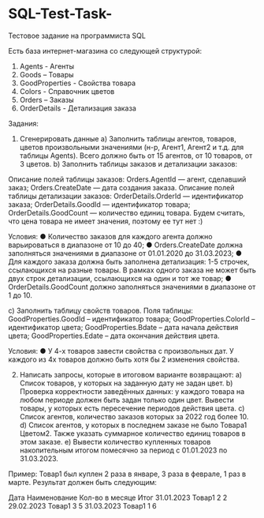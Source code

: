 # SQL-Test-Task-
Тестовое задание на программиста SQL


Есть база интернет-магазина со следующей структурой:
1)	Agents - Агенты
2)	Goods – Товары
3)	GoodProperties - Свойства товара
4)	Colors - Справочник цветов
5)	Orders – Заказы
6)	OrderDetails - Детализация заказа

Задания:
1.	Сгенерировать данные
a)	Заполнить таблицы агентов, товаров, цветов произвольными значениями (н-р, Агент1, Агент2 и т.д. для таблицы Agents). Всего должно быть  от 15 агентов, от 10 товаров, от 3 цветов.
b)	Заполнить таблицы заказов и детализации заказов:

Описание полей таблицы заказов:
  Orders.AgentId — агент, сделавший заказ;
  Orders.CreateDate — дата создания заказа.
Описание полей таблицы детализации заказов:
  OrderDetails.OrderId — идентификатор заказа; 
  OrderDetails.GoodId — идентификатор товара;
  OrderDetails.GoodCount — количество единиц товара.
  Будем считать, что цена товара не имеет значения, поэтому ее тут нет :)

Условия:
●	Количество заказов для каждого агента должно варьироваться в диапазоне от 10 до 40;
●	Orders.CreateDate должна заполняться значениями в диапазоне от 01.01.2020 до 31.03.2023;
●	Для каждого заказа должна быть заполнена детализация:  1-5 строчек, ссылающихся на разные товары. В рамках одного заказа не может быть двух строк детализации, ссылающихся на один и тот же товар;
●	OrderDetails.GoodCount должно заполняться значениями в диапазоне от 1 до 10.

c)	Заполнить таблицу свойств товаров.
Поля таблицы:
  GoodProperties.GoodId – идентификатор товара; 
  GoodProperties.ColorId – идентификатор цвета; 
  GoodProperties.Bdate – дата начала действия цвета;
  GoodProperties.Edate – дата окончания действия цвета.
    
Условия:
●	У 4-х товаров завести свойства с произвольных дат. У каждого из 4х товаров должно быть хотя бы 2 изменения свойства.

2.	Написать запросы, которые в итоговом варианте возвращают:
  a)	Список товаров, у которых на заданную дату не задан цвет.
  b)	Проверка корректности заведённых данных: у каждого товара на любом периоде должен быть задан только один цвет. Вывести товары, у которых есть пересечение периодов действия цвета.
  c)	Список агентов, количество заказов которых за 2022 год более 10.
  d)	Список агентов, у которых в последнем заказе не было Товара1 Цветом2. Также указать суммарное количество единиц товаров в этом заказе.
  e)	Вывести количество купленных товаров накопительным итогом помесячно за период с 01.01.2023 по 31.03.2023. 

Пример: Товар1 был куплен 2 раза в январе, 3 раза в феврале, 1 раз в марте. Результат должен быть следующим:

Дата	      Наименование	Кол-во в месяце	Итог
31.01.2023	Товар1	      2             	2
29.02.2023	Товар1	      3	              5
31.03.2023	Товар1	      1	              6
